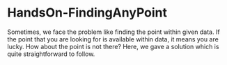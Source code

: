 # HandsOn-FindingAnyPoint
Sometimes, we face the problem like finding the point within given data. If the point that you are looking for is available within data, it means you are lucky. How about the point is not there? Here, we gave a solution which is quite straightforward to follow.
